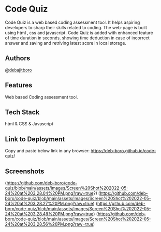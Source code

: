 # Code Quiz

Code Quiz is a web based coding assessment tool. It helps aspiring developers to sharp their skills related to coding. The web-page is built using html , css and javascript. Code Quiz is added with enhanced feature of time duration in seconds, showing time deduction in case of incorrect answer and saving and retriving latest score in local storage.

## Authors

[@debajitboro](https://www.github.com/deb-boro)

## Features

Web based Coding assessment tool.

## Tech Stack

html & CSS & Javascript

## Link to Deployment

Copy and paste below link in any browser:
https://deb-boro.github.io/code-quiz/

## Screenshots

(https://github.com/deb-boro/code-quiz/blob/main/assets/images/Screen%20Shot%202022-05-24%20at%203.28.04%20PM.png?raw=true?)
(https://github.com/deb-boro/code-quiz/blob/main/assets/images/Screen%20Shot%202022-05-24%20at%203.28.27%20PM.png?raw=true)
(https://github.com/deb-boro/code-quiz/blob/main/assets/images/Screen%20Shot%202022-05-24%20at%203.28.48%20PM.png?raw=true)
(https://github.com/deb-boro/code-quiz/blob/main/assets/images/Screen%20Shot%202022-05-24%20at%203.28.56%20PM.png?raw=true)
